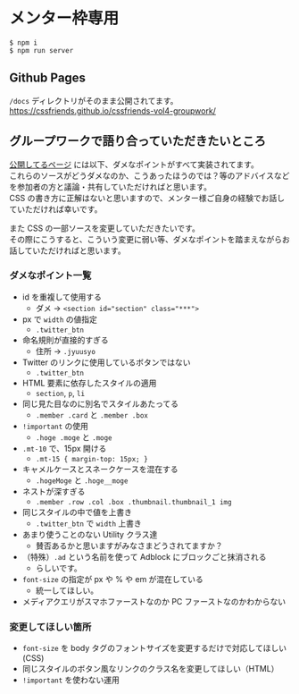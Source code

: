 # メンター枠専用

```
$ npm i
$ npm run server
```

## Github Pages

`/docs` ディレクトリがそのまま公開されてます。  
<https://cssfriends.github.io/cssfriends-vol4-groupwork/>

## グループワークで語り合っていただきたいところ

[公開してるページ](https://cssfriends.github.io/cssfriends-vol4-groupwork/) には以下、ダメなポイントがすべて実装されてます。  
これらのソースがどうダメなのか、こうあったほうのでは？等のアドバイスなどを参加者の方と議論・共有していただければと思います。  
CSS の書き方に正解はないと思いますので、メンター様ご自身の経験でお話していただければ幸いです。

また CSS の一部ソースを変更していただきたいです。  
その際にこうすると、こういう変更に弱い等、ダメなポイントを踏まえながらお話していただければと思います。

### ダメなポイント一覧

- id を重複して使用する
	- ダメ → `<section id="section" class="***">`
- px で `width` の値指定
	- `.twitter_btn`
- 命名規則が直接的すぎる
	- 住所 → `.jyuusyo`
- Twitter のリンクに使用しているボタンではない
	- `.twitter_btn`
- HTML 要素に依存したスタイルの適用
	- `section`, `p`, `li`
- 同じ見た目なのに別名でスタイルあたってる
	- `.member .card` と `.member .box`
- `!important` の使用
	- `.hoge .moge` と `.moge`
- `.mt-10` で、15px 開ける
	- `.mt-15 { margin-top: 15px; }`
- キャメルケースとスネークケースを混在する
	- `.hogeMoge` と `.hoge__moge`
- ネストが深すぎる
	- `.member .row .col .box .thumbnail.thumbnail_1 img`
- 同じスタイルの中で値を上書き
	- `.twitter_btn` で `width` 上書き
- あまり使うことのない Utility クラス達
	- 賛否あるかと思いますがみなさまどうされてますか？
- （特殊）`.ad` という名前を使って Adblock にブロックごと抹消される
	- らしいです。
- `font-size` の指定が px や % や em が混在している
	- 統一してほしい。
- メディアクエリがスマホファーストなのか PC ファーストなのかわからない

### 変更してほしい箇所

- `font-size` を body タグのフォントサイズを変更するだけで対応してほしい(CSS)
- 同じスタイルのボタン風なリンクのクラス名を変更してほしい（HTML）
- `!important` を使わない運用
